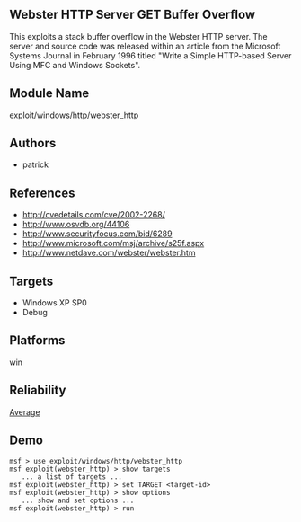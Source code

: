 ## Webster HTTP Server GET Buffer Overflow

This exploits a stack buffer overflow in the Webster HTTP 
server. The server and source code was released within an 
article from the Microsoft Systems Journal in February 1996 
titled "Write a Simple HTTP-based Server Using MFC and 
Windows Sockets".


## Module Name
exploit/windows/http/webster_http

## Authors
* patrick


## References
* http://cvedetails.com/cve/2002-2268/
* http://www.osvdb.org/44106
* http://www.securityfocus.com/bid/6289
* http://www.microsoft.com/msj/archive/s25f.aspx
* http://www.netdave.com/webster/webster.htm



## Targets
* Windows XP SP0
* Debug


## Platforms
win

## Reliability
[Average](https://github.com/rapid7/metasploit-framework/wiki/Exploit-Ranking)

## Demo

```
msf > use exploit/windows/http/webster_http
msf exploit(webster_http) > show targets
   ... a list of targets ...
msf exploit(webster_http) > set TARGET <target-id>
msf exploit(webster_http) > show options
   ... show and set options ...
msf exploit(webster_http) > run
```
    
    